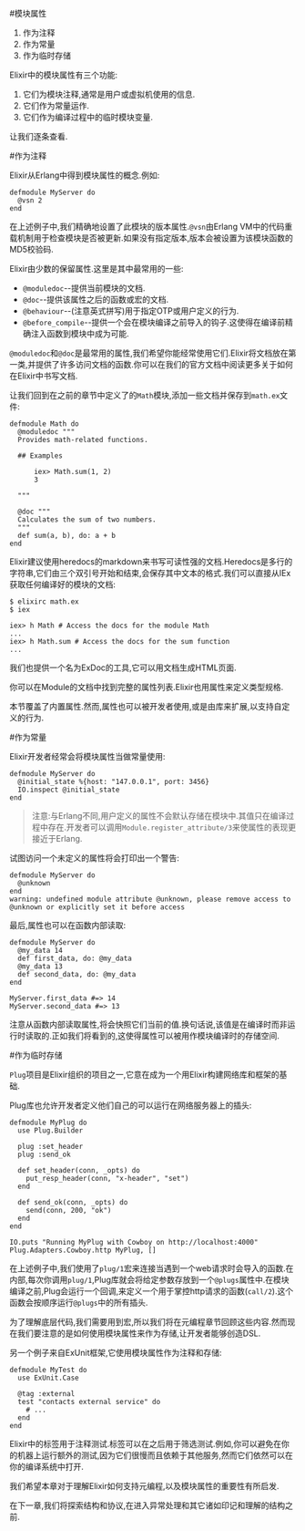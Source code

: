 #模块属性

  1. 作为注释
  2. 作为常量
  3. 作为临时存储

Elixir中的模块属性有三个功能:

  1. 它们为模块注释,通常是用户或虚拟机使用的信息.
  2. 它们作为常量运作.
  3. 它们作为编译过程中的临时模块变量.

让我们逐条查看.

#作为注释

Elixir从Erlang中得到模块属性的概念.例如:

```
defmodule MyServer do
  @vsn 2
end
```

在上述例子中,我们精确地设置了此模块的版本属性.`@vsn`由Erlang VM中的代码重载机制用于检查模块是否被更新.如果没有指定版本,版本会被设置为该模块函数的MD5校验码.

Elixir由少数的保留属性.这里是其中最常用的一些:

  - `@moduledoc`--提供当前模块的文档.
  - `@doc`--提供该属性之后的函数或宏的文档.
  - `@behaviour`--(注意英式拼写)用于指定OTP或用户定义的行为.
  - `@before_compile`--提供一个会在模块编译之前导入的钩子.这使得在编译前精确注入函数到模块中成为可能.

`@moduledoc`和`@doc`是最常用的属性,我们希望你能经常使用它们.Elixir将文档放在第一类,并提供了许多访问文档的函数.你可以在我们的官方文档中阅读更多关于如何在Elixir中书写文档.

让我们回到在之前的章节中定义了的`Math`模块,添加一些文档并保存到`math.ex`文件:

```
defmodule Math do
  @moduledoc """
  Provides math-related functions.

  ## Examples

      iex> Math.sum(1, 2)
      3

  """

  @doc """
  Calculates the sum of two numbers.
  """
  def sum(a, b), do: a + b
end
```

Elixir建议使用heredocs的markdown来书写可读性强的文档.Heredocs是多行的字符串,它们由三个双引号开始和结束,会保存其中文本的格式.我们可以直接从IEx获取任何编译好的模块的文档:

```
$ elixirc math.ex
$ iex
```
```
iex> h Math # Access the docs for the module Math
...
iex> h Math.sum # Access the docs for the sum function
...
```

我们也提供一个名为ExDoc的工具,它可以用文档生成HTML页面.

你可以在Module的文档中找到完整的属性列表.Elixir也用属性来定义类型规格.

本节覆盖了内置属性.然而,属性也可以被开发者使用,或是由库来扩展,以支持自定义的行为.

#作为常量

Elixir开发者经常会将模块属性当做常量使用:

```
defmodule MyServer do
  @initial_state %{host: "147.0.0.1", port: 3456}
  IO.inspect @initial_state
end
```

> 注意:与Erlang不同,用户定义的属性不会默认存储在模块中.其值只在编译过程中存在.开发者可以调用`Module.register_attribute/3`来使属性的表现更接近于Erlang.

试图访问一个未定义的属性将会打印出一个警告:

```
defmodule MyServer do
  @unknown
end
warning: undefined module attribute @unknown, please remove access to @unknown or explicitly set it before access
```

最后,属性也可以在函数内部读取:

```
defmodule MyServer do
  @my_data 14
  def first_data, do: @my_data
  @my_data 13
  def second_data, do: @my_data
end

MyServer.first_data #=> 14
MyServer.second_data #=> 13
```

注意从函数内部读取属性,将会快照它们当前的值.换句话说,该值是在编译时而非运行时读取的.正如我们将看到的,这使得属性可以被用作模块编译时的存储空间.

#作为临时存储

`Plug`项目是Elixir组织的项目之一,它意在成为一个用Elixir构建网络库和框架的基础.

Plug库也允许开发者定义他们自己的可以运行在网络服务器上的插头:

```
defmodule MyPlug do
  use Plug.Builder

  plug :set_header
  plug :send_ok

  def set_header(conn, _opts) do
    put_resp_header(conn, "x-header", "set")
  end

  def send_ok(conn, _opts) do
    send(conn, 200, "ok")
  end
end

IO.puts "Running MyPlug with Cowboy on http://localhost:4000"
Plug.Adapters.Cowboy.http MyPlug, []
```

在上述例子中,我们使用了`plug/1`宏来连接当遇到一个web请求时会导入的函数.在内部,每次你调用`plug/1`,Plug库就会将给定参数存放到一个`@plugs`属性中.在模块编译之前,Plug会运行一个回调,来定义一个用于掌控http请求的函数(`call/2`).这个函数会按顺序运行`@plugs`中的所有插头.

为了理解底层代码,我们需要用到宏,所以我们将在元编程章节回顾这些内容.然而现在我们要注意的是如何使用模块属性来作为存储,让开发者能够创造DSL.

另一个例子来自ExUnit框架,它使用模块属性作为注释和存储:

```
defmodule MyTest do
  use ExUnit.Case

  @tag :external
  test "contacts external service" do
    # ...
  end
end
```

Elixir中的标签用于注释测试.标签可以在之后用于筛选测试.例如,你可以避免在你的机器上运行额外的测试,因为它们很慢而且依赖于其他服务,然而它们依然可以在你的编译系统中打开.

我们希望本章对于理解Elixir如何支持元编程,以及模块属性的重要性有所启发.

在下一章,我们将探索结构和协议,在进入异常处理和其它诸如印记和理解的结构之前.
